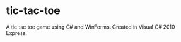 tic-tac-toe
===========

A tic tac toe game using C# and WinForms. Created in Visual C# 2010 Express.